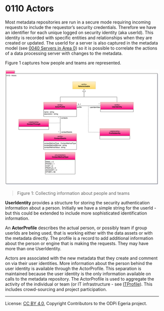 <!-- SPDX-License-Identifier: CC-BY-4.0 -->
<!-- Copyright Contributors to the ODPi Egeria project. -->

# 0110 Actors

Most metadata repositories are run in a secure mode
requiring incoming requests to include the requestor’s
security credentials.
Therefore we have an identifier for each unique logged on
security identity (aka userId).
This identity is recorded with specific entities and
relationships when they are created or updated.
The userId for a server is also captured in the metadata
model (see [0040 Servers in Area 0](0040-Software-Servers.md))
so it is possible to
correlate the actions of a data processing server with
changes to the metadata. 

Figure 1 captures how people and teams are represented.

![UML](0110-Actors.png)
> Figure 1: Collecting information about people and teams

**UserIdentity** provides a structure for storing the security
authentication information about a person.
Initially we have a simple string for the userId - but this
could be extended to include more sophisticated
identification information.

An **ActorProfile** describes the actual person, or possibly
team if group userIds are being used, that is working either
with the data assets or with the metadata directly.
The profile is a record to add additional information about
the person or engine that is making the requests.
They may have more than one UserIdentity.

Actors are associated with the new metadata that they
create and comment on via their user identities.
More information about the person behind the user
identity is available through the ActorProfile.
This separation is maintained because the user identity
is the only information available on calls to the metadata
repository.  The ActorProfile is used to aggregate the
activity of the individual or team
(or IT infrastructure - see [ITProfile](0117-IT-Profiles.md)).
This includes crowd-sourcing and project participation.




----
License: [CC BY 4.0](https://creativecommons.org/licenses/by/4.0/),
Copyright Contributors to the ODPi Egeria project.